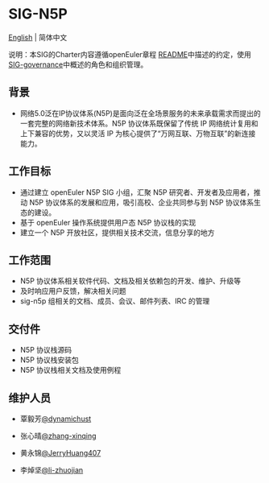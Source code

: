 
# SIG-N5P

[English](./sig-n5p.md) | 简体中文

说明：本SIG的Charter内容遵循openEuler章程 [README](/zh/governance/README.md)中描述的约定，使用[SIG-governance](/zh/technical-committee/governance/SIG-governance.md)中概述的角色和组织管理。

## 背景

- 网络5.0泛在IP协议体系(N5P)是面向泛在全场景服务的未来承载需求而提出的一套完整的网络新技术体系。N5P 协议体系既保留了传统 IP 网络统计复用和上下兼容的优势，又以灵活 IP 为核心提供了“万网互联、万物互联”的新连接能力。

## 工作目标

- 通过建立 openEuler N5P SIG 小组，汇聚 N5P 研究者、开发者及应用者，推动 N5P 协议体系的发展和应用，吸引高校、企业共同参与到 N5P 协议体系生态的建设。
- 基于 openEuler 操作系统提供用户态 N5P 协议栈的实现
- 建立一个 N5P 开放社区，提供相关技术交流，信息分享的地方

## 工作范围

- N5P 协议体系相关软件代码、文档及相关依赖包的开发、维护、升级等
- 及时响应用户反馈，解决相关问题
- sig-n5p 组相关的文档、成员、会议、邮件列表、IRC 的管理

## 交付件

- N5P 协议栈源码
- N5P 协议栈安装包
- N5P 协议栈相关文档及使用例程

## 维护人员

- 覃毅芳[@dynamichust](https://gitee.com/dynamichust)

- 张心晴[@zhang-xinqing](https://gitee.com/zhang-xinqing)

- 黄永锦[@JerryHuang407](https://gitee.com/JerryHuang407)

- 李焯坚[@li-zhuojian](https://gitee.com/li-zhuojian)
